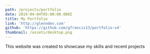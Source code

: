 ```yaml
---
path: /projects/portfolio
date: 2019-04-04T05:00:00.000Z
title: My Portfolio
link: 'http://glenndev.com'
github: 'https://github.com/gfrancis13/portfolio-v4'
thumbnail: /assets/desktop.png
---
```

This website was created to showcase my skills and recent projects
